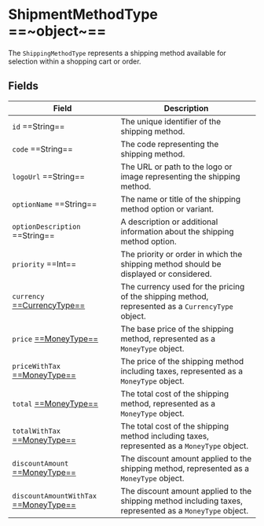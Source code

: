 # ShipmentMethodType ==~object~==

The `ShippingMethodType` represents a shipping method available for selection within a shopping cart or order. 

## Fields

| Field                                                       | Description                                                                                                              |
|-------------------------------------------------------------|--------------------------------------------------------------------------------------------------------------------------|
| `id`  ==String==                                            | The unique identifier of the shipping method.                                                                            |
| `code`  ==String==                                          | The code representing the shipping method.                                                                               |
| `logoUrl`  ==String==                                       | The URL or path to the logo or image representing the shipping method.                                                   |
| `optionName`  ==String==                                    | The name or title of the shipping method option or variant.                                                              |
| `optionDescription`  ==String==                             | A description or additional information about the shipping method option.                                                |
| `priority`  ==Int==                                         | The priority or order in which the shipping method should be displayed or considered.                                    |
| `currency` [ ==CurrencyType== ](currency-type.md)           | The currency used for the pricing of the shipping method, represented as a `CurrencyType` object.                        |
| `price` [ ==MoneyType== ](money-type.md)                    | The base price of the shipping method, represented as a `MoneyType` object.                                              |
| `priceWithTax` [ ==MoneyType== ](money-type.md)             | The price of the shipping method including taxes, represented as a `MoneyType` object.                                   |
| `total` [ ==MoneyType== ](money-type.md)                    | The total cost of the shipping method, represented as a `MoneyType` object.                                              |
| `totalWithTax` [ ==MoneyType== ](money-type.md)             | The total cost of the shipping method including taxes, represented as a `MoneyType` object.                              |
| `discountAmount` [ ==MoneyType== ](money-type.md)           | The discount amount applied to the shipping method, represented as a `MoneyType` object.                                 |
| `discountAmountWithTax` [ ==MoneyType== ](money-type.md)    | The discount amount applied to the shipping method including taxes, represented as a `MoneyType` object.                 |

